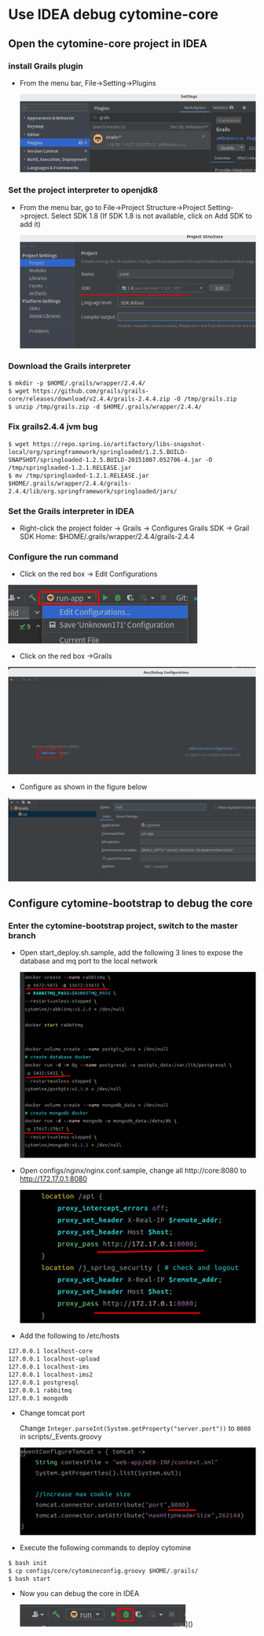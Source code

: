 # Use IDEA debug cytomine-core

## Open the cytomine-core project in IDEA

### install Grails plugin
- From the menu bar, File->Setting->Plugins

    ![img.png](core/grails_plugin.png)

### Set the project interpreter to openjdk8
- From the menu bar, go to File->Project Structure->Project Setting->project. Select SDK 1.8 (If SDK 1.8 is not available, click on Add SDK to add it)

    ![img.png](core/sdk.png)

### Download the Grails interpreter
```
$ mkdir -p $HOME/.grails/wrapper/2.4.4/
$ wget https://github.com/grails/grails-core/releases/download/v2.4.4/grails-2.4.4.zip -O /tmp/grails.zip
$ unzip /tmp/grails.zip -d $HOME/.grails/wrapper/2.4.4/
```

### Fix grails2.4.4 jvm bug
```
$ wget https://repo.spring.io/artifactory/libs-snapshot-local/org/springframework/springloaded/1.2.5.BUILD-SNAPSHOT/springloaded-1.2.5.BUILD-20151007.052706-4.jar -O /tmp/springloaded-1.2.1.RELEASE.jar
$ mv /tmp/springloaded-1.2.1.RELEASE.jar $HOME/.grails/wrapper/2.4.4/grails-2.4.4/lib/org.springframework/springloaded/jars/
```
### Set the Grails interpreter in IDEA
- Right-click the project folder -> Grails -> Configures Grails SDK -> Grail SDK Home: $HOME/.grails/wrapper/2.4.4/grails-2.4.4

### Configure the run command

- Click on the red box -> Edit Configurations

![img.png](core/config_run_cmd.png)

- Click on the red box ->Grails

![img.png](core/add_new_configuration.png)

- Configure as shown in the figure below

![img.png](core/run_cmd_config.png)


## Configure cytomine-bootstrap to debug the core
### Enter the cytomine-bootstrap project, switch to the master branch

- Open start_deploy.sh.sample, add the following 3 lines to expose the database and mq port to the local network
    
    ![img.png](core/port.png)

- Open configs/nginx/nginx.conf.sample, change all http://core:8080 to http://172.17.0.1:8080

    ![img.png](core/nginx_core.png)

- Add the following to /etc/hosts
```
127.0.0.1 localhost-core
127.0.0.1 localhost-upload
127.0.0.1 localhost-ims
127.0.0.1 localhost-ims2
127.0.0.1 postgresql
127.0.0.1 rabbitmq
127.0.0.1 mongodb
```
- Change tomcat port

  Change `Integer.parseInt(System.getProperty("server.port"))` to `8080` in scripts/_Events.groovy

  ![img.png](core/tomcat_port.png)
- Execute the following commands to deploy cytomine
```
$ bash init
$ cp configs/core/cytomineconfig.groovy $HOME/.grails/
$ bash start
```



- Now you can debug the core in IDEA

    ![img.png](core/core_debug.png)]()